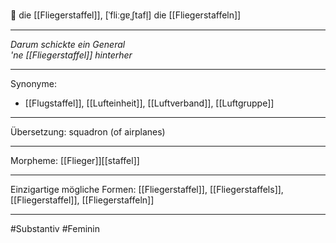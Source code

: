 🔵 die [[Fliegerstaffel]], [ˈfliːɡɐˌʃtafl̩]
die [[Fliegerstaffeln]]


---
*Darum schickte ein General*  
*'ne [[Fliegerstaffel]] hinterher*  

---
Synonyme:
- [[Flugstaffel]], [[Lufteinheit]], [[Luftverband]], [[Luftgruppe]]

---
Übersetzung: squadron (of airplanes)

---
Morpheme:
[[Flieger]][[staffel]]

---
Einzigartige mögliche Formen: [[Fliegerstaffel]], [[Fliegerstaffels]], [[Fliegerstaffel]], [[Fliegerstaffeln]]

---
#Substantiv #Feminin
